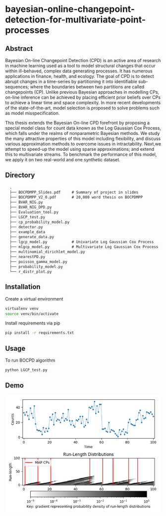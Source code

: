 # bayesian-online-changepoint-detection-for-multivariate-point-processes

## Abstract

Bayesian On-line Changepoint Detection (CPD) is an active area of research in machine learning used as a tool to model structural changes that occur within ill-behaved, complex data generating processes. It has numerous applications in finance, health, and ecology. The goal of CPD is to detect abrupt changes in a time-series by partitioning it into identifiable sub-sequences; where the boundaries between two partitions are called changepoints (CP). Unlike previous Bayesian approaches in modelling CPs, on-line inference can be achieved by placing efficient prior beliefs over CPs to achieve a linear time and space complexity. In more recent developments of the state-of-the-art, model selection is proposed to solve problems such as model misspecification.

This thesis extends the Bayesian On-line CPD forefront by proposing a special model class for count data known as the Log Gaussian Cox Process, which falls under the realms of nonparametric Bayesian methods. We study the many attractive properties of this model including flexibility, and discuss various approximation methods to overcome issues in intractability. Next,we attempt to speed-up the model using sparse approximations; and extend this to multivariate streams. To benchmark the performance of this model, we apply it on two real-world and one synthetic dataset.

## Directory

      .
      ├── BOCPDMPP_Slides.pdf     # Summary of project in slides
      ├── BOCPDMPP_V2_0.pdf       # 20,000 word thesis on BOCPDMPP
      ├── BVAR_NIG.py
      ├── BVAR_NIG_DPD.py
      ├── Evaluation_tool.py
      ├── LGCP_test.py
      ├── cp_probability_model.py
      ├── detector.py
      ├── example_data
      ├── generate_data.py
      ├── lgcp_model.py           # Univariate Log Gaussian Cox Process
      ├── mlgcp_model.py          # Multivariate Log Gaussian Cox Process
      ├── multinomial_dirichlet_model.py
      ├── nearestPD.py
      ├── poisson_gamma_model.py
      ├── probability_model.py
      └── r_distr_plot.py

## Installation

Create a virtual environment
```bash
virtualenv venv
source venv/bin/activate
```

Install requirements via pip
```bash
pip install -r requirements.txt
```

## Usage

To run BOCPD algorithm
```python
python LGCP_test.py
```

## Demo

![Alt text](./example_data/toy_data.png)

